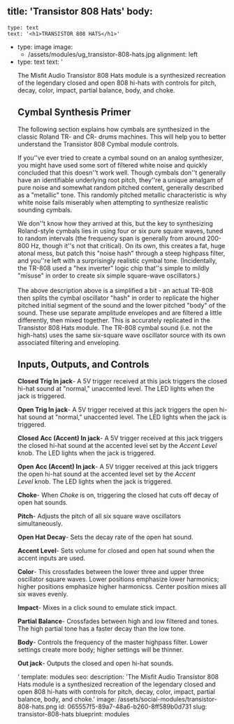title: 'Transistor 808 Hats'
body:
  -
    type: text
    text: '<h1>TRANSISTOR 808 HATS</h1>'
  -
    type: image
    image:
      - /assets/modules/ug_transistor-808-hats.jpg
    alignment: left
  -
    type: text
    text: '<p>The Misfit Audio Transistor 808 Hats module is a synthesized recreation of the legendary closed and open 808 hi-hats with controls for pitch, decay, color, impact, partial balance, body, and choke.&nbsp;</p><h2>Cymbal Synthesis Primer</h2><p>The following section explains how cymbals are synthesized in the classic Roland TR- and CR- drums machines. This will help you to better understand the Transistor 808 Cymbal module controls.</p><p>If you''ve ever tried to create a cymbal sound on an analog synthesizer, you might have used some sort of filtered white noise and quickly concluded that this doesn''t work well. Though cymbals don''t generally have an identifiable underlying root pitch, they''re a unique amalgam of pure noise and somewhat random pitched content, generally described as a "metallic" tone. This randomly pitched metallic characteristic is why white noise fails miserably when attempting to synthesize realistic sounding cymbals.&nbsp;</p><p>We don''t know how they arrived at this, but the key to synthesizing Roland-style cymbals lies in using four or six pure square waves, tuned to random intervals (the frequency span is generally from around 200-800 Hz, though it''s not that critical). On its own, this creates a fat, huge atonal mess, but patch this "noise hash" through a steep highpass filter, and you''re left with a surprisingly realistic cymbal tone. (Incidentally, the TR-808 used a "hex inverter" logic chip that''s simple to mildly "misuse" in order to create six simple square-wave oscillators.)<br><br>The above description above is a simplified a bit - an actual TR-808 then splits the cymbal oscillator "hash" in order to replicate the higher pitched initial segment of the sound and the lower pitched "body" of the sound. These use separate amplitude envelopes and are filtered a little differently, then mixed together. This is accurately replicated in the Transistor 808 Hats module. The TR-808 cymbal sound (i.e. not the high-hats) uses the same six-square wave oscillator source with its own associated filtering and enveloping.&nbsp;</p><h2>Inputs, Outputs, and Controls</h2><p><strong>Closed Trig In jack</strong>- A 5V trigger received at this jack triggers the closed hi-hat sound at "normal," unaccented level. The LED lights when the jack is triggered.&nbsp;</p><p><strong>Open Trig In jack</strong>- A 5V trigger received at this jack triggers the open hi-hat sound at "normal," unaccented level. The LED lights when the jack is triggered.</p><p><strong>Closed</strong> <strong>Acc (Accent) In jack</strong>- A 5V trigger received at this jack triggers the closed hi-hat sound at the accented level set by the <em>Accent Level</em> knob. The LED lights when the jack is triggered.&nbsp;</p><p><strong>Open</strong> <strong>Acc (Accent) In jack</strong>- A 5V trigger received at this jack triggers the open hi-hat sound at the accented level set by the&nbsp;<em>Accent Level</em>&nbsp;knob. The LED lights when the jack is triggered.&nbsp;</p><p><strong>Choke</strong>- When <em>Choke</em>&nbsp;is on, triggering the closed hat cuts off decay of open hat sounds.&nbsp;</p><p><strong>Pitch</strong>- Adjusts the pitch of all six square wave oscillators simultaneously.&nbsp;</p><p><strong>Open Hat Decay</strong>- Sets the decay rate of the open hat sound.</p><p><strong>Accent Level</strong>- Sets volume for closed and open hat sound when the accent inputs are used.&nbsp;</p><p><strong>Color</strong>- This crossfades between the lower three and upper three oscillator square waves. Lower positions emphasize lower harmonics; higher positions emphasize higher harmonicss. Center position mixes all six waves evenly.</p><p><strong>Impact</strong>- Mixes in a click sound to emulate stick impact.&nbsp;</p><p><strong>Partial Balance</strong>- Crossfades between high and low filtered and tones. The high partial tone has a faster decay than the low tone.&nbsp;</p><p><strong>Body</strong>- Controls the frequency of the master highpass filter. Lower settings create more body; higher settings will be thinner.&nbsp;</p><p><strong>Out jack</strong>- Outputs the closed and open hi-hat sounds.&nbsp;</p>'
template: modules
seo:
  description: 'The Misfit Audio Transistor 808 Hats module is a synthesized recreation of the legendary closed and open 808 hi-hats with controls for pitch, decay, color, impact, partial balance, body, and choke.'
  image: /assets/social-modules/transistor-808-hats.png
id: 065557f5-89a7-48a6-b260-8ff589b0d731
slug: transistor-808-hats
blueprint: modules
